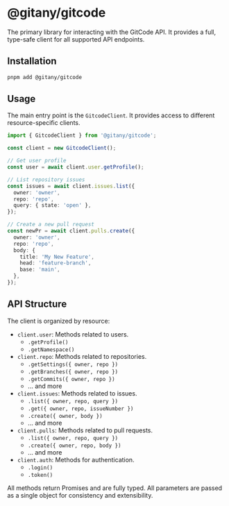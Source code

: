 # @gitany/gitcode

The primary library for interacting with the GitCode API. It provides a full, type-safe client for all supported API endpoints.

## Installation

```bash
pnpm add @gitany/gitcode
```

## Usage

The main entry point is the `GitcodeClient`. It provides access to different resource-specific clients.

```typescript
import { GitcodeClient } from '@gitany/gitcode';

const client = new GitcodeClient();

// Get user profile
const user = await client.user.getProfile();

// List repository issues
const issues = await client.issues.list({
  owner: 'owner',
  repo: 'repo',
  query: { state: 'open' },
});

// Create a new pull request
const newPr = await client.pulls.create({
  owner: 'owner',
  repo: 'repo',
  body: {
    title: 'My New Feature',
    head: 'feature-branch',
    base: 'main',
  },
});
```

## API Structure

The client is organized by resource:

-   `client.user`: Methods related to users.
    -   `.getProfile()`
    -   `.getNamespace()`
-   `client.repo`: Methods related to repositories.
    -   `.getSettings({ owner, repo })`
    -   `.getBranches({ owner, repo })`
    -   `.getCommits({ owner, repo })`
    -   ... and more
-   `client.issues`: Methods related to issues.
    -   `.list({ owner, repo, query })`
    -   `.get({ owner, repo, issueNumber })`
    -   `.create({ owner, body })`
    -   ... and more
-   `client.pulls`: Methods related to pull requests.
    -   `.list({ owner, repo, query })`
    -   `.create({ owner, repo, body })`
    -   ... and more
-   `client.auth`: Methods for authentication.
    -   `.login()`
    -   `.token()`

All methods return Promises and are fully typed. All parameters are passed as a single object for consistency and extensibility.
